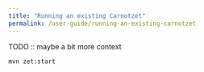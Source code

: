 ```yaml
---
title: "Running an existing Carnotzet"
permalink: /user-guide/running-an-existing-carnotzet
---
```


TODO :: maybe a bit more context

```bash
mvn zet:start
```
